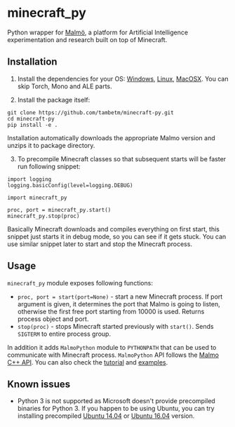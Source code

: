 # minecraft_py

Python wrapper for [Malmö](https://github.com/Microsoft/malmo), a platform for Artificial Intelligence experimentation and research built on top of Minecraft.

## Installation

1. Install the dependencies for your OS: [Windows](https://github.com/Microsoft/malmo/blob/master/doc/install_windows.md), [Linux](https://github.com/Microsoft/malmo/blob/master/doc/install_linux.md), [MacOSX](https://github.com/Microsoft/malmo/blob/master/doc/install_macosx.md). You can skip Torch, Mono and ALE parts.

2. Install the package itself:

  ```
git clone https://github.com/tambetm/minecraft-py.git
cd minecraft-py
pip install -e .
```

  Installation automatically downloads the appropriate Malmo version and unzips it to package directory.

3. To precompile Minecraft classes so that subsequent starts will be faster run following snippet:
  ```
import logging
logging.basicConfig(level=logging.DEBUG)

import minecraft_py

proc, port = minecraft_py.start()
minecraft_py.stop(proc)
```

  Basically Minecraft downloads and compiles everything on first start, this snippet just starts it in debug mode, so you can see if it gets stuck. You can use similar snippet later to start and stop the Minecraft process.

## Usage

`minecraft_py` module exposes following functions:
 * `proc, port = start(port=None)` - start a new Minecraft process. If port argument is given, it determines the port that Malmo is going to listen, otherwise the first free port starting from 10000 is used. Returns process object and port.
 * `stop(proc)` - stops Minecraft started previously with `start()`. Sends `SIGTERM` to entire process group.
 
In addition it adds `MalmoPython` module to `PYTHONPATH` that can be used to communicate with Minecraft process. `MalmoPython` API follows the [Malmo C++ API](http://microsoft.github.io/malmo/0.17.0/Documentation/annotated.html). You can also check the [tutorial](http://microsoft.github.io/malmo/0.17.0/Python_Examples/Tutorial.pdf) and [examples](https://github.com/Microsoft/malmo/tree/master/Malmo/samples/Python_examples).

## Known issues

 * Python 3 is not supported as Microsoft doesn't provide precompiled binaries for Python 3. If you happen to be using Ubuntu, you can try installing precompiled [Ubuntu 14.04](https://github.com/tambetm/minecraft-py34-ubuntu1404) or [Ubuntu 16.04](https://github.com/tambetm/minecraft-py35-ubuntu1604) version.
